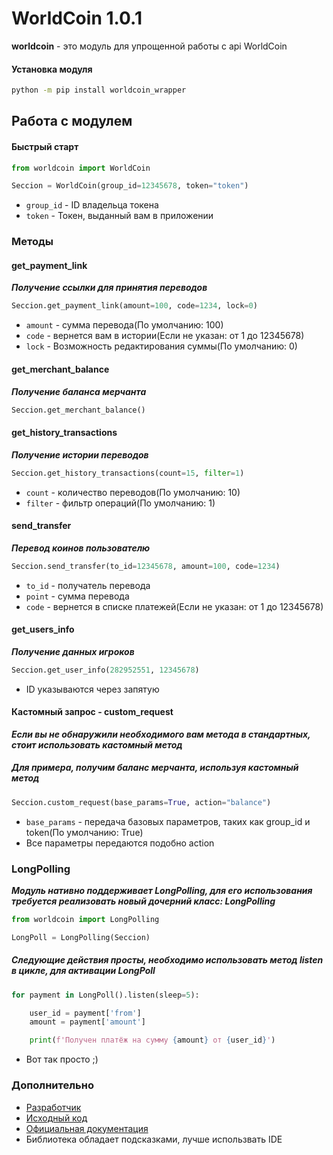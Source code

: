WorldCoin 1.0.1
=================================================================================================================================================================================
**worldcoin** - это модуль для упрощенной работы с api WorldCoin

#### Установка модуля
```bash
python -m pip install worldcoin_wrapper
```

Работа с модулем
---
#### Быстрый старт
```python /* или python3 */
from worldcoin import WorldCoin

Seccion = WorldCoin(group_id=12345678, token="token")
```
* `group_id` - ID владельца токена
* `token` - Токен, выданный вам в приложении

### Методы 

#### get_payment_link
***Получение ссылки для принятия переводов***
```python /* или python3 */
Seccion.get_payment_link(amount=100, code=1234, lock=0)
```
* `amount` - сумма перевода(По умолчанию: 100)
* `code` - вернется вам в истории(Если не указан: от 1 до 12345678)
* `lock` - Возможность редактирования суммы(По умолчанию: 0) 

#### get_merchant_balance
***Получение баланса мерчанта***
```python /* или python3 */
Seccion.get_merchant_balance()
```


#### get_history_transactions
***Получение истории переводов***
```python /* или python3 */
Seccion.get_history_transactions(count=15, filter=1)
```
* `count` - количество переводов(По умолчанию: 10)
* `filter` - фильтр операций(По умолчанию: 1)


#### send_transfer
***Перевод коинов пользователю***
```python /* или python3 */
Seccion.send_transfer(to_id=12345678, amount=100, code=1234)
```
* `to_id` - получатель перевода
* `point` - сумма перевода
* `code` - вернется в списке платежей(Если не указан: от 1 до 12345678)

#### get_users_info
***Получение данных игроков***
```python /* или python3 */
Seccion.get_user_info(282952551, 12345678)
```
* ID указываются через запятую

#### Кастомный запрос - custom_request
***Если вы не обнаружили необходимого вам метода в стандартных, 
стоит использовать кастомный метод***
##### Для примера, получим баланс мерчанта, используя кастомный метод
```python /* или python3 */
Seccion.custom_request(base_params=True, action="balance")
```
* `base_params` - передача базовых параметров, таких как group_id и token(По умолчанию: True)
* Все параметры передаются подобно action


### LongPolling
***Модуль нативно поддерживает LongPolling, 
для его использования требуется реализовать новый дочерний класс: LongPolling***
```python /* или python3 */
from worldcoin import LongPolling

LongPoll = LongPolling(Seccion)
```

##### Следующие действия просты, необходимо использовать метод listen в цикле, для активации LongPoll
```python /* или python3 */
for payment in LongPoll().listen(sleep=5):

    user_id = payment['from']
    amount = payment['amount']

    print(f'Получен платёж на сумму {amount} от {user_id}')
```
* Вот так просто ;)
### Дополнительно

* [Разработчик](http://vk.com/duzive)
* [Исходный код](worldcoin_wrapper/worldcoin.py)
* [Официальная документация](https://worldcoin.docs.apiary.io/)
* Библиотека обладает подсказками, лучше использвать IDE